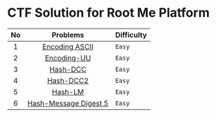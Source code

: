 # CTF Solution for Root Me Platform

| **No** | **Problems** | **Difficulty** |
| :----: | :----------: | :------------- |
| 1	 | [Encoding ASCII](https://github.com/aveenain/CTF-Solution/tree/main/Root%20Me/Cryptanalysis/Encoding%20ASCII_Complete) | `Easy` |
| 2	 | [Encoding-UU](https://github.com/aveenain/CTF-Solution/tree/main/Root%20Me/Cryptanalysis/Encoding-UU_Complete) | `Easy` |
| 3	 | [Hash-DCC](https://github.com/aveenain/CTF-Solution/tree/main/Root%20Me/Cryptanalysis/Hash-DCC_Complete) | `Easy` |
| 4	 | [Hash-DCC2](https://github.com/aveenain/CTF-Solution/tree/main/Root%20Me/Cryptanalysis/Hash-DCC2_Complete) | `Easy` |
| 5	 | [Hash-LM](https://github.com/aveenain/CTF-Solution/tree/main/Root%20Me/Cryptanalysis/Hash-LM_Complete) | `Easy` |
| 6 	 | [Hash-Message Digest 5](https://github.com/aveenain/CTF-Solution/tree/main/Root%20Me/Cryptanalysis/Hash-Message%20Digest%205_Complete) | `Easy` |
